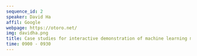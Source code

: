 ```yaml
---
sequence_id: 2
speaker: David Ha
affil: Google
webpage: https://otoro.net/
img: davidha.png
title: Case studies for interactive demonstration of machine learning models on the web browser
time: 0900 - 0930
---
```

